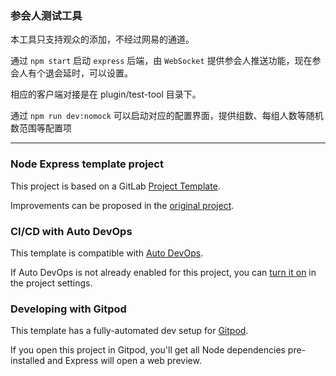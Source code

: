 ### 参会人测试工具

本工具只支持观众的添加，不经过网易的通道。

通过 `npm start` 启动 `express` 后端，由 `WebSocket` 提供参会人推送功能，现在参会人有个退会延时，可以设置。

相应的客户端对接是在 plugin/test-tool 目录下。

通过 `npm run dev:nomock` 可以启动对应的配置界面，提供组数、每组人数等随机数范围等配置项


-----



### Node Express template project

This project is based on a GitLab [Project Template](https://docs.gitlab.com/ee/gitlab-basics/create-project.html).

Improvements can be proposed in the [original project](https://gitlab.com/gitlab-org/project-templates/express).

### CI/CD with Auto DevOps

This template is compatible with [Auto DevOps](https://docs.gitlab.com/ee/topics/autodevops/).

If Auto DevOps is not already enabled for this project, you can [turn it on](https://docs.gitlab.com/ee/topics/autodevops/#enabling-auto-devops) in the project settings.

### Developing with Gitpod

This template has a fully-automated dev setup for [Gitpod](https://docs.gitlab.com/ee/integration/gitpod.html).

If you open this project in Gitpod, you'll get all Node dependencies pre-installed and Express will open a web preview.
